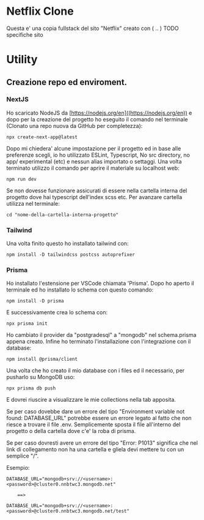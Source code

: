 # Netflix Clone
Questa e' una copia fullstack del sito "Netflix" creato con ( .. ) TODO specifiche sito

# Utility
## Creazione repo ed enviroment.
### NextJS
Ho scaricato NodeJS da [https://nodejs.org/en]((https://nodejs.org/en)) e dopo per la creazione del progetto ho eseguito il comando nel terminale (Clonato una repo nuova da GitHub per completezza):
```
npx create-next-app@latest
```
Dopo mi chiedera' alcune impostazione per il progetto ed in base alle preferenze scegli, io ho utilizzato ESLint, Typescript, No src directory, no app/ experimental (etc) e nessun alias importato o settaggi. Una volta terminato utilizzo il comando per aprire il materiale su localhost web:
```
npm run dev
```
Se non dovesse funzionare assicurati di essere nella cartella interna del progetto dove hai typescript dell'index scss etc. Per avanzare cartella utilizza nel terminale:
```
cd "nome-della-cartella-interna-progetto"
```
### Tailwind
Una volta finito questo ho installato tailwind con:
```
npm install -D tailwindcss postcss autoprefixer
```
### Prisma

Ho installato l'estensione per VSCode chiamata 'Prisma'.
Dopo ho aperto il terminale ed ho installato lo schema con questo comando:
```
npm install -D prisma
```
E successivamente crea lo schema con:
```
npx prisma init
```
Ho cambiato il provider da "postgradesql" a "mongodb" nel schema.prisma appena creato.
Infine ho terminato l'installazione con l'integrazione con il database:
```
npm install @prisma/client
```
Una volta che ho creato il mio database con i files ed il necessario, per pusharlo su MongoDB uso:
```
npx prisma db push
```
E dovrei riuscire a visualizzare le mie collections nella tab apposita.

Se per caso dovebbe dare un errore del tipo "Environment variable not found: DATABASE_URL" potrebbe essere un errore legato al fatto che non riesce a trovare il file .env. Semplicemente sposta il file all'interno del progetto o della cartella dove c'e' la roba di prisma.

Se per caso dovresti avere un errore del tipo "Error: P1013" significa che nel link di collegamento non ha una cartella e gliela devi mettere tu con un semplice "/".

Esempio:
```
DATABASE_URL="mongodb+srv://<username>:<password>@cluster0.nnbtwc3.mongodb.net"

    ==>

DATABASE_URL="mongodb+srv://<username>:<password>@cluster0.nnbtwc3.mongodb.net/test"
```